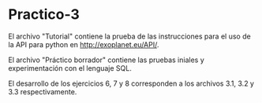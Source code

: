 # Practico-3

El archivo "Tutorial" contiene la prueba de las instrucciones para el uso de la API para python en http://exoplanet.eu/API/.

El archivo "Práctico borrador" contiene las pruebas iniales y experimentación con el lenguaje SQL.

El desarrollo de los ejercicios 6, 7 y 8 corresponden a los archivos 3.1, 3.2 y 3.3 respectivamente.
